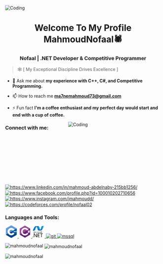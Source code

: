 <img align="center" alt="Coding" width="1000" height="100" src="https://25.media.tumblr.com/c091d05d92d09204b565cbc8b5e33580/tumblr_mvjddzjR1h1shpedgo1_500.gif" >

<h1 align="center">Welcome To My Profile MahmoudNofaal🕷️</h1>
<h3 align="center">Nofaal | .NET Developer & Competitive Programmer</h3>



> 🕸️ [ My Exceptional Discipline Drives Excellence ]

- 💬 Ask me about **my experience with C++, C#, and Competitive Programming.**

- 📫 How to reach me **ma7nemahmoud73@gmail.com**

- ⚡ Fun fact **I'm a coffee enthusiast and my perfect day would start and end with a cup of coffee.**
<img align="right" alt="Coding" width="300" height="200" src="https://media2.giphy.com/media/v1.Y2lkPTc5MGI3NjExNGFqY21rY2c1Z2hydTlxMm92emM2Z3JtdjhjeGsyN2pmMmN3a2NnbSZlcD12MV9pbnRlcm5hbF9naWZfYnlfaWQmY3Q9Zw/kIUNwdOPkjeM4nEmk7/giphy.gif" >

<h3 align="left">Connect with me:</h3>
<p align="left">
<a href="https://www.linkedin.com/in/mahmoud-abdelnaby-215bb1256/" target="blank"><img align="center" src="https://raw.githubusercontent.com/rahuldkjain/github-profile-readme-generator/master/src/images/icons/Social/linked-in-alt.svg" alt="https://www.linkedin.com/in/mahmoud-abdelnaby-215bb1256/" height="30" width="40" /></a>
<a href="https://fb.com/https://www.facebook.com/profile.php?id=100010202710656" target="blank"><img align="center" src="https://raw.githubusercontent.com/rahuldkjain/github-profile-readme-generator/master/src/images/icons/Social/facebook.svg" alt="https://www.facebook.com/profile.php?id=100010202710656" height="30" width="40" /></a>
<a href="https://instagram.com/https://www.instagram.com/jmahmoudd/" target="blank"><img align="center" src="https://raw.githubusercontent.com/rahuldkjain/github-profile-readme-generator/master/src/images/icons/Social/instagram.svg" alt="https://www.instagram.com/jmahmoudd/" height="30" width="40" /></a>
<a href="https://codeforces.com/profile/https://codeforces.com/profile/nofaal02" target="blank"><img align="center" src="https://raw.githubusercontent.com/rahuldkjain/github-profile-readme-generator/master/src/images/icons/Social/codeforces.svg" alt="https://codeforces.com/profile/nofaal02" height="30" width="40" /></a>
</p>

<h3 align="left">Languages and Tools:</h3>
<p align="left"> <a href="https://www.w3schools.com/cpp/" target="_blank" rel="noreferrer"> <img src="https://raw.githubusercontent.com/devicons/devicon/master/icons/cplusplus/cplusplus-original.svg" alt="cplusplus" width="40" height="40"/> </a> <a href="https://www.w3schools.com/cs/" target="_blank" rel="noreferrer"> <img src="https://raw.githubusercontent.com/devicons/devicon/master/icons/csharp/csharp-original.svg" alt="csharp" width="40" height="40"/> </a> <a href="https://dotnet.microsoft.com/" target="_blank" rel="noreferrer"> <img src="https://raw.githubusercontent.com/devicons/devicon/master/icons/dot-net/dot-net-original-wordmark.svg" alt="dotnet" width="40" height="40"/> </a> <a href="https://git-scm.com/" target="_blank" rel="noreferrer"> <img src="https://www.vectorlogo.zone/logos/git-scm/git-scm-icon.svg" alt="git" width="40" height="40"/> </a> <a href="https://www.microsoft.com/en-us/sql-server" target="_blank" rel="noreferrer"> <img src="https://www.svgrepo.com/show/303229/microsoft-sql-server-logo.svg" alt="mssql" width="40" height="40"/> </a> </p>

<p><img align="left" src="https://github-readme-stats.vercel.app/api/top-langs?username=mahmoudnofaal&show_icons=true&locale=en&layout=compact" alt="mahmoudnofaal" /></p>

<p>&nbsp;<img align="center" src="https://github-readme-stats.vercel.app/api?username=mahmoudnofaal&show_icons=true&locale=en" alt="mahmoudnofaal" /></p>

<p><img align="center" src="https://github-readme-streak-stats.herokuapp.com/?user=mahmoudnofaal&" alt="mahmoudnofaal" /></p>
